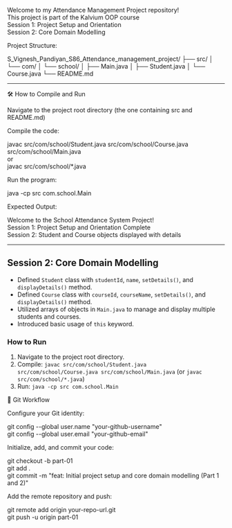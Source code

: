 Welcome to my Attendance Management Project repository!  
This project is part of the Kalvium OOP course  
Session 1: Project Setup and Orientation  
Session 2: Core Domain Modelling

Project Structure:

S_Vignesh_Pandiyan_S86_Attendance_management_project/
├── src/
│ └── com/
│ └── school/
│ ├── Main.java
│ ├── Student.java
│ └── Course.java
└── README.md

---

🛠 How to Compile and Run

Navigate to the project root directory (the one containing src and README.md)

Compile the code:

javac src/com/school/Student.java src/com/school/Course.java src/com/school/Main.java  
or  
javac src/com/school/\*.java

Run the program:

java -cp src com.school.Main

Expected Output:

Welcome to the School Attendance System Project!  
Session 1: Project Setup and Orientation Complete  
Session 2: Student and Course objects displayed with details

---

## Session 2: Core Domain Modelling

- Defined `Student` class with `studentId`, `name`, `setDetails()`, and `displayDetails()` method.
- Defined `Course` class with `courseId`, `courseName`, `setDetails()`, and `displayDetails()` method.
- Utilized arrays of objects in `Main.java` to manage and display multiple students and courses.
- Introduced basic usage of `this` keyword.

### How to Run

1. Navigate to the project root directory.
2. Compile: `javac src/com/school/Student.java src/com/school/Course.java src/com/school/Main.java` (or `javac src/com/school/*.java`)
3. Run: `java -cp src com.school.Main`

📝 Git Workflow

Configure your Git identity:

git config --global user.name "your-github-username"  
git config --global user.email "your-github-email"

Initialize, add, and commit your code:

git checkout -b part-01  
git add .  
git commit -m "feat: Initial project setup and core domain modelling (Part 1 and 2)"

Add the remote repository and push:

git remote add origin your-repo-url.git  
git push -u origin part-01

